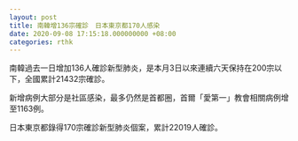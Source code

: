 ```yaml
---
layout: post
title: 南韓增136宗確診　日本東京都170人感染
date: 2020-09-08 17:15:18.000000000 +08:00
categories: rthk
---
```


南韓過去一日增加136人確診新型肺炎，是本月3日以來連續六天保持在200宗以下，全國累計21432宗確診。

新增病例大部分是社區感染，最多仍然是首都圈，首爾「愛第一」教會相關病例增至1163例。

日本東京都錄得170宗確診新型肺炎個案，累計22019人確診。
